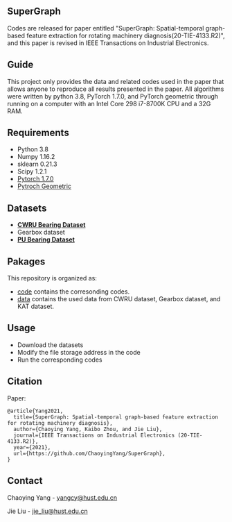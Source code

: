 ## SuperGraph
Codes are released for paper entitled "SuperGraph: Spatial-temporal graph-based feature extraction for rotating machinery diagnosis(20-TIE-4133.R2)", and this paper is revised in IEEE Transactions on Industrial Electronics.

## Guide
This project only provides the data and related codes used in the paper that allows anyone to reproduce all results presented in the paper. All algorithms were written by python 3.8, PyTorch 1.7.0, and PyTorch geometric  through running on a computer with an Intel Core 298 i7-8700K CPU and a 32G RAM.

## Requirements
- Python 3.8  
- Numpy 1.16.2  
- sklearn 0.21.3  
- Scipy 1.2.1   
- [Pytorch 1.7.0 ](https://pytorch.org/)
- [Pytroch Geometric](https://pytorch-geometric.readthedocs.io/en/latest/)


## Datasets
- **[CWRU Bearing Dataset](https://csegroups.case.edu/bearingdatacenter/pages/download-data-file/)**
- Gearbox dataset
- **[PU Bearing Dataset](https://mb.uni-paderborn.de/kat/forschung/datacenter/bearing-datacenter/)**


## Pakages

This repository is organized as:
- [code](https://github.com/ChaoyingYang/SuperGraph/tree/master/code) contains the corresonding codes.
- [data](https://github.com/ChaoyingYang/SuperGraph/tree/master/data) contains the used data from CWRU dataset, Gearbox dataset, and KAT dataset.


## Usage
- Download the datasets  
- Modify the file storage address in the code  
- Run the corresponding codes  
  


## Citation
Paper:
```
@article{Yang2021,
  title={SuperGraph: Spatial-temporal graph-based feature extraction for rotating machinery diagnosis},
  author={Chaoying Yang, Kaibo Zhou, and Jie Liu},
  journal={IEEE Transactions on Industrial Electronics (20-TIE-4133.R2)},
  year={2021},
  url={https://github.com/ChaoyingYang/SuperGraph},
}
```

## Contact
Chaoying Yang - yangcy@hust.edu.cn 
 
Jie Liu - jie_liu@hust.edu.cn

